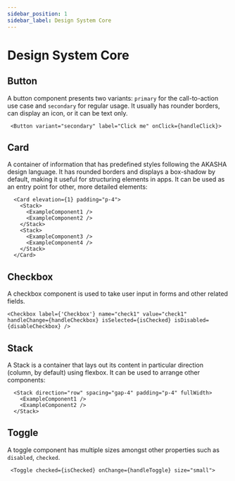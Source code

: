 ```yaml
---
sidebar_position: 1
sidebar_label: Design System Core
---
```


# Design System Core

## Button

A button component presents two variants: `primary` for the call-to-action use case and `secondary` for regular usage. It usually has rounder borders, can display an icon, or it can be text only.

```tsx
 <Button variant="secondary" label="Click me" onClick={handleClick}>
```

## Card

A container of information that has predefined styles following the AKASHA design language. It has rounded borders and displays a box-shadow by default, making it useful for structuring elements in apps. It can be used as an entry point for other, more detailed elements:

```tsx
  <Card elevation={1} padding="p-4">
    <Stack>
      <ExampleComponent1 />
      <ExampleComponent2 />
    </Stack>
    <Stack>
      <ExampleComponent3 />
      <ExampleComponent4 />
    </Stack>
  </Card>
```


## Checkbox

A checkbox component is used to take user input in forms and other related fields.

```tsx
<Checkbox label={'Checkbox'} name="check1" value="check1" handleChange={handleCheckbox} isSelected={isChecked} isDisabled={disableCheckbox} />
```

## Stack

A Stack is a container that lays out its content in particular direction (column, by default) using flexbox. It can be used to arrange other components:

```tsx
  <Stack direction="row" spacing="gap-4" padding="p-4" fullWidth>
    <ExampleComponent1 />
    <ExampleComponent2 />
  </Stack>
```

## Toggle

A toggle component has multiple sizes amongst other properties such as `disabled`, `checked`.

```tsx
 <Toggle checked={isChecked} onChange={handleToggle} size="small">
```
